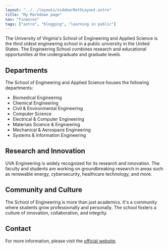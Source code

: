 ```yaml
---
layout: "../../layouts/sidebarBothLayout.astro"
title: "My Markdown page"
nav: "Finances"
tags: ["astro", "blogging", "learning in public"]
---
```


The University of Virginia's School of Engineering and Applied Science is the third oldest engineering school in a public university in the United States. The Engineering School combines research and educational opportunities at the undergraduate and graduate levels.

## Departments

The School of Engineering and Applied Science houses the following departments:

- Biomedical Engineering
- Chemical Engineering
- Civil & Environmental Engineering
- Computer Science
- Electrical & Computer Engineering
- Materials Science & Engineering
- Mechanical & Aerospace Engineering
- Systems & Information Engineering

## Research and Innovation

UVA Engineering is widely recognized for its research and innovation. The faculty and students are working on groundbreaking research in areas such as renewable energy, cybersecurity, healthcare technology, and more.

## Community and Culture

The School of Engineering is more than just academics. It's a community where students grow professionally and personally. The school fosters a culture of innovation, collaboration, and integrity.

## Contact

For more information, please visit the [official website](https://engineering.virginia.edu/).
